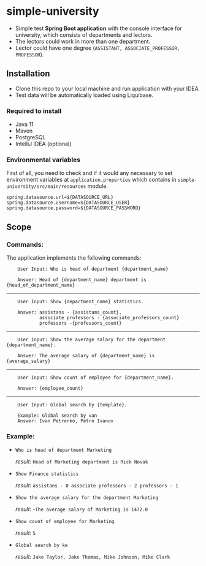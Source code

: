 # simple-university
- Simple test **Spring Boot application** with the console interface for university, which consists of departments and lectors.
- The lectors could work in more than one department.
- Lector could have one degree (`ASSISTANT, ASSOCIATE_PROFESSOR, PROFESSOR`).

## Installation

- Clone this repo to your local machine and run application with your IDEA
- Test data will be automatically loaded using Liquibase.

### Required to install
- Java 11
- Maven
- PostgreSQL
- IntelliJ IDEA (optional)

### Environmental variables

First of all, you need to check and if it would any necessary to set environment variables
at `application.properties` which contains in `simple-university/src/main/resources` module.

```properties
spring.datasource.url=${DATASOURCE_URL}
spring.datasource.username=${DATASOURCE_USER}
spring.datasource.password=${DATASOURCE_PASSWORD}
```
## Scope
### Commands:
The application implements the following commands:

        User Input: Who is head of department {department_name}
        
        Answer: Head of {department_name} department is {head_of_department_name}
---
        User Input: Show {department_name} statistics.
        
        Answer: assistans - {assistams_count}. 
                associate professors - {associate_professors_count}
                professors -{professors_count}
---
        User Input: Show the average salary for the department {department_name}.
        
        Answer: The average salary of {department_name} is {average_salary}
---
        User Input: Show count of employee for {department_name}.
        
	    Answer: {employee_count}
---
        User Input: Global search by {template}.  
         
        Example: Global search by van
	    Answer: Ivan Petrenko, Petro Ivanov

### Example:

- `Who is head of department Marketing`

     _result:_
    `Head of Marketing department is Rick Novak`

- `Show Finance statistics`

   _result:_
    `assistans - 0
     associate professors - 2
     professors - 1`
     
- `Show the average salary for the department Marketing`

     _result:_
    -`The average salary of Marketing is 1472.0`
      
- `Show count of employee for Marketing`

    _result:_ 
    `5`

- `Global search by ke`

    _result:_ 
    `Jake Taylor, Jake Thomas, Mike Johnson, Mike Clark`
